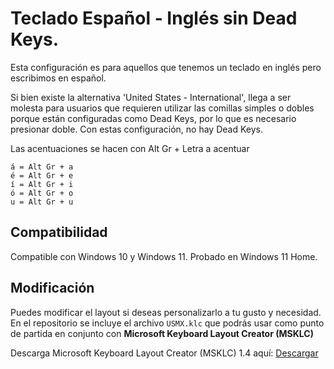 # Teclado Español - Inglés sin Dead Keys.


Esta configuración es para aquellos que tenemos un teclado en inglés pero escribimos en español.

Si bien existe la alternativa 'United States - International', llega a ser molesta para usuarios que requieren utilizar las comillas simples o dobles porque están configuradas como Dead Keys, por lo que es necesario presionar doble.
Con estas configuración, no hay Dead Keys.

Las acentuaciones se hacen con Alt Gr + Letra a acentuar


```
á = Alt Gr + a
é = Alt Gr + e
í = Alt Gr + i
ó = Alt Gr + o
u = Alt Gr + u
```

## Compatibilidad

Compatible con Windows 10 y Windows 11.
Probado en Windows 11 Home.

## Modificación

Puedes modificar el layout si deseas personalizarlo a tu gusto y necesidad. En el repositorio se incluye el archivo  `USMX.klc` que podrás usar como punto de partida en conjunto con **Microsoft Keyboard Layout Creator (MSKLC)**


Descarga Microsoft Keyboard Layout Creator (MSKLC) 1.4 aquí: [Descargar](https://www.microsoft.com/en-us/download/details.aspx?id=102134)
